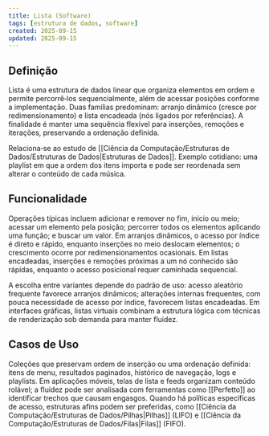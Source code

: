 ```yaml
---
title: Lista (Software)
tags: [estrutura de dados, software]
created: 2025-09-15
updated: 2025-09-15
---
```


## Definição

Lista é uma estrutura de dados linear que organiza elementos em ordem e permite percorrê‑los sequencialmente, além de acessar posições conforme a implementação. Duas famílias predominam: arranjo dinâmico (cresce por redimensionamento) e lista encadeada (nós ligados por referências). A finalidade é manter uma sequência flexível para inserções, remoções e iterações, preservando a ordenação definida.

Relaciona‑se ao estudo de [[Ciência da Computação/Estruturas de Dados/Estruturas de Dados|Estruturas de Dados]]. Exemplo cotidiano: uma playlist em que a ordem dos itens importa e pode ser reordenada sem alterar o conteúdo de cada música.

## Funcionalidade

Operações típicas incluem adicionar e remover no fim, início ou meio; acessar um elemento pela posição; percorrer todos os elementos aplicando uma função; e buscar um valor. Em arranjos dinâmicos, o acesso por índice é direto e rápido, enquanto inserções no meio deslocam elementos; o crescimento ocorre por redimensionamentos ocasionais. Em listas encadeadas, inserções e remoções próximas a um nó conhecido são rápidas, enquanto o acesso posicional requer caminhada sequencial.

A escolha entre variantes depende do padrão de uso: acesso aleatório frequente favorece arranjos dinâmicos; alterações internas frequentes, com pouca necessidade de acesso por índice, favorecem listas encadeadas. Em interfaces gráficas, listas virtuais combinam a estrutura lógica com técnicas de renderização sob demanda para manter fluidez.

## Casos de Uso

Coleções que preservam ordem de inserção ou uma ordenação definida: itens de menu, resultados paginados, histórico de navegação, logs e playlists. Em aplicações móveis, telas de lista e feeds organizam conteúdo rolável; a fluidez pode ser analisada com ferramentas como [[Perfetto]] ao identificar trechos que causam engasgos. Quando há políticas específicas de acesso, estruturas afins podem ser preferidas, como [[Ciência da Computação/Estruturas de Dados/Pilhas|Pilhas]] (LIFO) e [[Ciência da Computação/Estruturas de Dados/Filas|Filas]] (FIFO).

